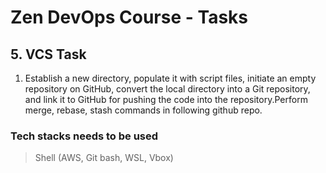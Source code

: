 # Zen DevOps Course - Tasks

## 5. VCS Task

1. Establish a new directory, populate it with script files, initiate an empty repository on GitHub, convert the local directory into a Git repository, and link it to GitHub for pushing the code into the repository.Perform merge, rebase, stash commands in following github repo.

### Tech stacks needs to be used

> Shell (AWS, Git bash, WSL, Vbox)
